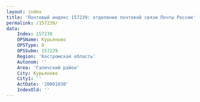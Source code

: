 ```yaml
---
layout: index
title: 'Почтовый индекс 157239: отделение почтовой связи Почты России'
permalink: /157239/
data:
    Index: 157239
    OPSName: Курьяново
    OPSType: О
    OPSSubm: 157229
    Region: 'Костромская область'
    Autonom: ''
    Area: 'Галичский район'
    City: Курьяново
    City1: ''
    ActDate: '20001030'
    IndexOld: ''
---
```

